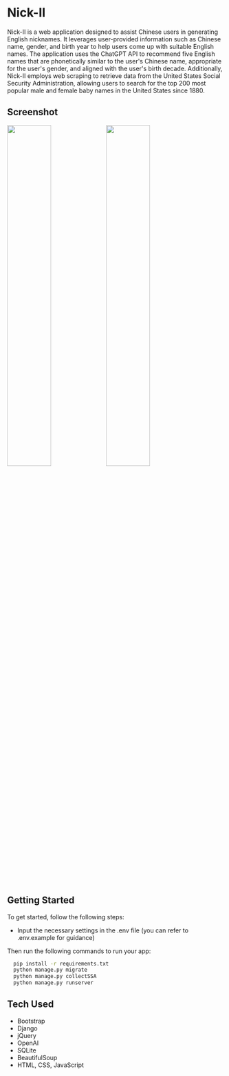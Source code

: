 # Nick-II

Nick-II is a web application designed to assist Chinese users in generating English nicknames. 
It leverages user-provided information such as Chinese name, gender, and birth year to help users come up with suitable English names. 
The application uses the ChatGPT API to recommend five English names that are phonetically similar to the user's Chinese name, 
appropriate for the user's gender, and aligned with the user's birth decade. 
Additionally, Nick-II employs web scraping to retrieve data from the United States Social Security Administration, 
allowing users to search for the top 200 most popular male and female baby names in the United States since 1880.

## Screenshot
<img src='https://user-images.githubusercontent.com/87135678/273277508-00fbf2bc-1170-4821-8ca7-f364476fdeaf.png' align='left' width='45%'>
<img src='https://user-images.githubusercontent.com/87135678/273277755-d46fbfd8-34c0-47e4-a9db-6754bbf39db6.png' width='45%'>

## Getting Started
To get started, follow the following steps:
- Input the necessary settings in the .env file (you can refer to .env.example for guidance)

Then run the following commands to run your app:
```bash
  pip install -r requirements.txt
  python manage.py migrate
  python manage.py collectSSA
  python manage.py runserver
```

## Tech Used
- Bootstrap
- Django
- jQuery
- OpenAI
- SQLite
- BeautifulSoup
- HTML, CSS, JavaScript
